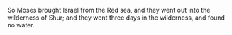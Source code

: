 So Moses brought Israel from the Red sea, and they went out into the wilderness of Shur; and they went three days in the wilderness, and found no water.
